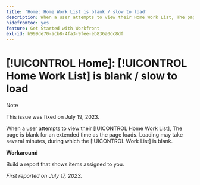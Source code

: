 ```yaml
---
title: 'Home: Home Work List is blank / slow to load'
description: When a user attempts to view their Home Work List, The page is blank for an extended time as the page loads. Loading may take several minutes, during which the Work List is blank.
hidefromtoc: yes
feature: Get Started with Workfront
exl-id: b999de70-acb8-4fa3-9fee-eb836a0dc8df
---
```

# [!UICONTROL Home]: [!UICONTROL Home Work List] is blank / slow to load

>[!NOTE]
>
>This issue was fixed on July 19, 2023.

When a user attempts to view their [!UICONTROL Home Work List], The page is blank for an extended time as the page loads. Loading may take several minutes, during which the [!UICONTROL Work List] is blank.

**Workaround**

Build a report that shows items assigned to you.

_First reported on July 17, 2023._
